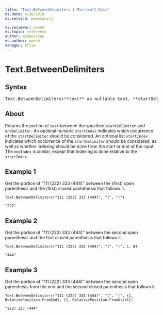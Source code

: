 ```yaml
---
title: "Text.BetweenDelimiters | Microsoft Docs"
ms.date: 4/16/2018
ms.service: powerquery

ms.reviewer: owend
ms.topic: reference
author: minewiskan
ms.author: owend
manager: kfile
---
```

# Text.BetweenDelimiters

## Syntax

<pre>
Text.BetweenDelimiters(**text** as nullable text, **startDelimiter** as text, **endDelimiter** as text, optional **startIndex** as any, optional **endIndex** as any) as any
</pre>

## About
Returns the portion of `text` between the specified `startDelimiter` and `endDelimiter`. An optional numeric `startIndex` indicates which occurrence of the `startDelimiter` should be considered. An optional list `startIndex` indicates which occurrence of the `startDelimiter` should be considered, as well as whether indexing should be done from the start or end of the input. The `endIndex` is similar, except that indexing is done relative to the `startIndex`.

## Example 1
Get the portion of "111 (222) 333 (444)" between the (first) open parenthesis and the (first) closed parenthesis that follows it.

```powerquery-m
Text.BetweenDelimiters("111 (222) 333 (444)", "(", ")")
```

`"222"`

## Example 2
Get the portion of "111 (222) 333 (444)" between the second open parenthesis and the first closed parenthesis that follows it.

```powerquery-m
Text.BetweenDelimiters("111 (222) 333 (444)", "(", ")", 1, 0)
```

`"444"`

## Example 3
Get the portion of "111 (222) 333 (444)" between the second open parenthesis from the end and the second closed parenthesis that follows it.

```powerquery-m
Text.BetweenDelimiters("111 (222) 333 (444)", "(", ")", {1, RelativePosition.FromEnd}, {1, RelativePosition.FromStart})
```

`"222) 333 (444"`

  

